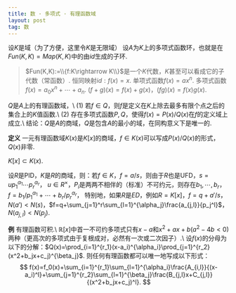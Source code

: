 ```yaml
---
title: 数 · 多项式 · 有理函数域
layout: post
tag: 数
---
```


设$K$是域（为了方便，这里令$K$是无限域）
设$A$为$K$上的多项式函数环，也就是在$Fun(K,K)=Map(K,K)$中的由$id$生成的子环.

> $Fun(K,K):=\\{f:K\rightarrow K\\}$是一个$K$代数，$K$甚至可以看成它的子代数（常函数）.
> 恒同映射$id:f(x)=x$. 单项式函数$f(x)=ax^n$. 多项式函数$f(x)=a_0x^n+\cdots+a_n$.
> $(f+g)(x)=f(x)+g(x)$，$(fg)(x)=f(x)g(x)$.

$Q$是$A$上的有理函数域，\\
(1) 若$f\in Q$，则$f$是定义在$K$上除去最多有限个点之后的集合上的$K$值函数.\\
(2) 存在多项式函数$P,Q$，使得$f(x)=P(x)/Q(x)$在$f$的定义域上成立.\\
结论：$Q$是$A$的商域，$Q$是包含$A$的最小的域，在同构意义下是唯一的.

**定义** 一元有理函数域$K(x)$是$K[x]$的商域，$f\in K(x)$可以写成$P(x)/Q(x)$的形式，$Q(x)$非零.

$K[x]\subset K(x)$.

设$R$是PID，$K$是$R$的商域，则：若$f\in K$，$f=a/s$，则由于$R$也是UFD，$s=up_1^{\alpha_1}\cdots p_r^{\alpha_r}$，
$u\in R^{\times}$，$P_i$是两两不相伴的（标准）不可约元，则存在$b_1,\cdots,b_r$，$f=b_1/p_1^{\alpha_1}+\cdots+b_r/p_r^{\alpha_r}$，
特别地，如果$R$是$ED$，例如$R=K[x]$，$f=q+a'/s$，$N(a')<N(s)$，$f=q+\sum_{j=1}^r\sum_{l=1}^{\alpha_j}\frac{a_{j,l}}{p_j^l}$，
$N(a_{j,l})<N(p_j)$.

**例** 有理函数可积.\\
$\mathbb{R}[x]$中首一不可约多项式只有$x-a$和$x^2+ax+b(a^2-4b<0)$两种（更高次的多项式由于复根成对，必然有一次或二次因子）.\\
设$f(x)$的分母为以下的分解：$Q(x)=\prod_{i=1}^{r_1}(x-a_i)^{\alpha_i}\prod_{j=1}^{r_2}(x^2+b_jx+c_j)^{\beta_j}$.
则任何有理函数都可以唯一地写成以下形式：
$$
f(x)=f_0(x)+\sum_{i=1}^{r_1}\sum_{l=1}^{\alpha_i}\frac{A_{i,l}}{(x-a_i)^l}+\sum_{j=1}^{r_2}\sum_{l=1}^{\beta_j}\frac{B_{j,l}x+C_{j,l}}{(x^2+b_jx+c_j)^l}.
$$
